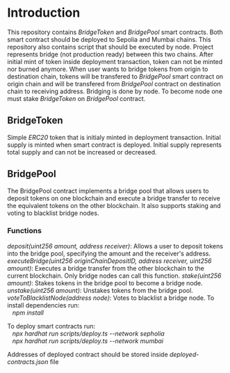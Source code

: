 # Introduction

This repository contains *BridgeToken* and *BridgePool* smart contracts. Both smart contract should be deployed to Sepolia and Mumbai chains. This repository also contains script that should be executed by node. Project represents bridge (not production ready) between this two chains. After initial mint of token inside deployment transaction, token can not be minted nor burned anymore. When user wants to bridge tokens from origin to destination chain, tokens will be transfered to *BridgePool* smart contract on origin chain and will be transfered from *BridgePool* contract on destination chain to receiving address. Bridging is done by node. To become node one must stake *BridgeToken* on *BridgePool* contract.

## BridgeToken

Simple *ERC20* token that is initialy minted in deployment transaction. Initial supply is minted when smart contract is deployed. Initial supply represents total supply and can not be increased or decreased.

## BridgePool

The BridgePool contract implements a bridge pool that allows users to deposit tokens on one blockchain and execute a bridge transfer to receive the equivalent tokens on the other blockchain. It also supports staking and voting to blacklist bridge nodes.

### Functions
*deposit(uint256 amount, address receiver)*: Allows a user to deposit tokens into the bridge pool, specifying the amount and the receiver's address.
*executeBridge(uint256 originChainDepositID, address receiver, uint256 amount)*: Executes a bridge transfer from the other blockchain to the current blockchain. Only bridge nodes can call this function.
*stake(uint256 amount)*: Stakes tokens in the bridge pool to become a bridge node.
*unstake(uint256 amount)*: Unstakes tokens from the bridge pool.
*voteToBlacklistNode(address node)*: Votes to blacklist a bridge node.
To install dependencies run:
<br>
&nbsp;&nbsp; _npm install_

To deploy smart contracts run:
<br>
&nbsp;&nbsp; _npx hardhat run scripts/deploy.ts --network sepholia_
<br>
&nbsp;&nbsp; _npx hardhat run scripts/deploy.ts --network mumbai_

Addresses of deployed contract should be stored inside _deployed-contracts.json_ file
